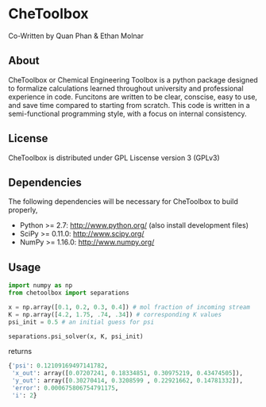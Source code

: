 # CheToolbox
Co-Written by Quan Phan & Ethan Molnar
## About
CheToolbox or Chemical Engineering Toolbox is a python package designed to formalize calculations learned throughout university and professional experience in code. Funcitons are written to be clear, conscise, easy to use, and save time compared to starting from scratch. This code is written in a semi-functional programming style, with a focus on internal consistency.
## License
CheToolbox is distributed under GPL Liscense version 3 (GPLv3)
## Dependencies
The following dependencies will be necessary for CheToolbox to build properly,
- Python >= 2.7: http://www.python.org/ (also install development files)
- SciPy >= 0.11.0: http://www.scipy.org/
- NumPy >= 1.16.0: http://www.numpy.org/
## Usage
```py
import numpy as np
from chetoolbox import separations
```
```py
x = np.array([0.1, 0.2, 0.3, 0.4]) # mol fraction of incoming stream
K = np.array([4.2, 1.75, .74, .34]) # corresponding K values
psi_init = 0.5 # an initial guess for psi
```
```py
separations.psi_solver(x, K, psi_init)
```
returns
```py
{'psi': 0.12109169497141782,
 'x_out': array([0.07207241, 0.18334851, 0.30975219, 0.43474505]),
 'y_out': array([0.30270414, 0.3208599 , 0.22921662, 0.14781332]),
 'error': 0.000675806754791175,
 'i': 2}
 ```